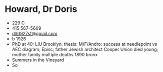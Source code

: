 # Howard, Dr Doris

* 229 C
* 415 567-5609
* dlh1927sf@gmail.com
* b 1926
* PhD at 40: LIU Brooklyn: thesis: M/F/Andro: success at needlepoint vs AEC diagram; Episc; father Jewish architect Cooper Union died young; mother family multiple deaths 1890 bronx
* Summers in the Vineyard
* So